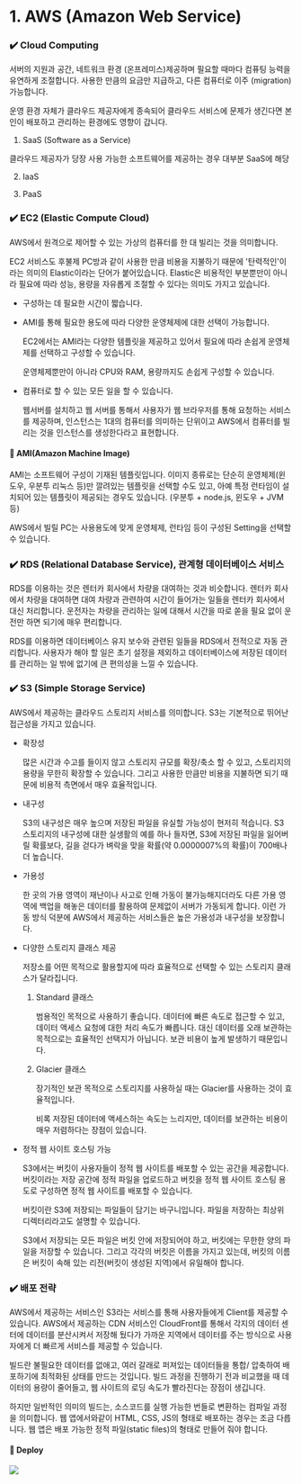 # 1. AWS (Amazon Web Service)

### ✔️ Cloud Computing

서버의 지원과 공간, 네트워크 환경 (온프레미스)제공하며 필요할 때마다 컴퓨팅 능력을 유연하게 조절합니다. 사용한 만큼의 요금만 지급하고, 다른 컴퓨터로 이주 (migration) 가능합니다.

운영 환경 자체가 클라우드 제공자에게 종속되어 클라우드 서비스에 문제가 생긴다면 본인이 배포하고 관리하는 환경에도 영향이 갑니다.

1. SaaS (Software as a Service)

클라우드 제공자가 당장 사용 가능한 소프트웨어를 제공하는 경우 대부분 SaaS에 해당

2. IaaS

3. PaaS


### ✔️ EC2 (Elastic Compute Cloud)

AWS에서 원격으로 제어할 수 있는 가상의 컴퓨터를 한 대 빌리는 것을 의미합니다.

EC2 서비스도 후불제 PC방과 같이 사용한 만큼 비용을 지불하기 때문에 '탄력적인'이라는 의미의 Elastic이라는 단어가 붙어있습니다. Elastic은 비용적인 부분뿐만이 아니라 필요에 따라 성능, 용량을 자유롭게 조절할 수 있다는 의미도 가지고 있습니다.

- 구성하는 데 필요한 시간이 짧습니다.

- AMI를 통해 필요한 용도에 따라 다양한 운영체제에 대한 선택이 가능합니다.

    EC2에서는 AMI라는 다양한 템플릿을 제공하고 있어서 필요에 따라 손쉽게 운영체제를 선택하고 구성할 수 있습니다.

    운영체제뿐만이 아니라 CPU와 RAM, 용량까지도 손쉽게 구성할 수 있습니다.

- 컴퓨터로 할 수 있는 모든 일을 할 수 있습니다.

    웹서버를 설치하고 웹 서버를 통해서 사용자가 웹 브라우저를 통해 요청하는 서비스를 제공하며, 인스턴스는 1대의 컴퓨터를 의미하는 단위이고 AWS에서 컴퓨터를 빌리는 것을 인스턴스를 생성한다라고 표현합니다.

#### 🤔 AMI(Amazon Machine Image)

AMI는 소프트웨어 구성이 기재된 템플릿입니다. 이미지 종류로는 단순히 운영체제(윈도우, 우분투 리눅스 등)만 깔려있는 템플릿을 선택할 수도 있고, 아예 특정 런타임이 설치되어 있는 템플릿이 제공되는 경우도 있습니다. (우분투 + node.js, 윈도우 + JVM 등)

AWS에서 빌릴 PC는 사용용도에 맞게 운영체제, 런타임 등이 구성된 Setting을 선택할 수 있습니다.


### ✔️ RDS (Relational Database Service), 관계형 데이터베이스 서비스

RDS를 이용하는 것은 렌터카 회사에서 차량을 대여하는 것과 비슷합니다. 렌터카 회사에서 차량을 대여하면 대여 차량과 관련하여 시간이 들어가는 일들을 렌터카 회사에서 대신 처리합니다. 운전자는 차량을 관리하는 일에 대해서 시간을 따로 쏟을 필요 없이 운전만 하면 되기에 매우 편리합니다.

RDS를 이용하면 데이터베이스 유지 보수와 관련된 일들을 RDS에서 전적으로 자동 관리합니다. 사용자가 해야 할 일은 초기 설정을 제외하고 데이터베이스에 저장된 데이터를 관리하는 일 밖에 없기에 큰 편의성을 느낄 수 있습니다. 


### ✔️ S3 (Simple Storage Service)

 AWS에서 제공하는 클라우드 스토리지 서비스를 의미합니다. S3는 기본적으로 뛰어난 접근성을 가지고 있습니다.

 - 확장성

    많은 시간과 수고를 들이지 않고 스토리지 규모를 확장/축소 할 수 있고, 스토리지의 용량을 무한히 확장할 수 있습니다. 그리고 사용한 만큼만 비용을 지불하면 되기 때문에 비용적 측면에서 매우 효율적입니다.

- 내구성

    S3의 내구성은 매우 높으며 저장된 파일을 유실할 가능성이 현저히 적습니다. S3 스토리지의 내구성에 대한 실생활의 예를 하나 들자면, S3에 저장된 파일을 잃어버릴 확률보다, 길을 걷다가 벼락을 맞을 확률(약 0.0000007%의 확률)이 700배나 더 높습니다.

- 가용성

     한 곳의 가용 영역이 재난이나 사고로 인해 가동이 불가능해지더라도 다른 가용 영역에 백업을 해놓은 데이터를 활용하여 문제없이 서버가 가동되게 합니다. 이런 가동 방식 덕분에 AWS에서 제공하는 서비스들은 높은 가용성과 내구성을 보장합니다.

- 다양한 스토리지 클래스 제공

    저장소를 어떤 목적으로 활용할지에 따라 효율적으로 선택할 수 있는 스토리지 클래스가 달라집니다. 

    1. Standard 클래스

        범용적인 목적으로 사용하기 좋습니다. 데이터에 빠른 속도로 접근할 수 있고, 데이터 액세스 요청에 대한 처리 속도가 빠릅니다. 대신 데이터를 오래 보관하는 목적으로는 효율적인 선택지가 아닙니다. 보관 비용이 높게 발생하기 때문입니다.

    2. Glacier 클래스

        장기적인 보관 목적으로 스토리지를 사용하실 때는 Glacier를 사용하는 것이 효율적입니다. 

        비록 저장된 데이터에 액세스하는 속도는 느리지만, 데이터를 보관하는 비용이 매우 저렴하다는 장점이 있습니다.

- 정적 웹 사이트 호스팅 가능

    S3에서는 버킷이 사용자들이 정적 웹 사이트를 배포할 수 있는 공간을 제공합니다. 버킷이라는 저장 공간에 정적 파일을 업로드하고 버킷을 정적 웹 사이트 호스팅 용도로 구성하면 정적 웹 사이트를 배포할 수 있습니다.

    버킷이란 S3에 저장되는 파일들이 담기는 바구니입니다. 파일을 저장하는 최상위 디렉터리라고도 설명할 수 있습니다. 

    S3에서 저장되는 모든 파일은 버킷 안에 저장되어야 하고, 버킷에는 무한한 양의 파일을 저장할 수 있습니다. 그리고 각각의 버킷은 이름을 가지고 있는데, 버킷의 이름은 버킷이 속해 있는 리전(버킷이 생성된 지역)에서 유일해야 합니다.

### ✔️ 배포 전략

AWS에서 제공하는 서비스인 S3라는 서비스를 통해 사용자들에게 Client를 제공할 수 있습니다.   AWS에서 제공하는 CDN 서비스인 CloudFront를 통해서 각지의 데이터 센터에 데이터를 분산시켜서 저장해 뒀다가 가까운 지역에서 데이터를 주는 방식으로 사용자에게 더 빠르게 서비스를 제공할 수 있습니다.

빌드란 불필요한 데이터를 없애고, 여러 갈래로 퍼져있는 데이터들을 통합/ 압축하여 배포하기에 최적화된 상태를 만드는 것입니다. 빌드 과정을 진행하기 전과 비교했을 때 데이터의 용량이 줄어들고, 웹 사이트의 로딩 속도가 빨라진다는 장점이 생깁니다. 

하지만 일반적인 의미의 빌드는, 소스코드를 실행 가능한 번들로 변환하는 컴파일 과정을 의미합니다. 웹 앱에서와같이 HTML, CSS, JS의 형태로 배포하는 경우는 조금 다릅니다. 웹 앱은 배포 가능한 정적 파일(static files)의 형태로 만들어 줘야 합니다.

#### 🤔 Deploy

<img src = "https://postfiles.pstatic.net/MjAyMzA4MDZfNzkg/MDAxNjkxMjQ4MTQ1MDAz.PeNxR2TL6cbMqQN9it1Tmp3P-yUm7Hy6ebuq0R1OQhcg.6i6kasY_womA_o6FjI9YnO2YWi6c4wxjObbgl9JQpwUg.PNG.dkdnmju/%EC%8A%A4%ED%81%AC%EB%A6%B0%EC%83%B7_2023-08-06_000841.png?type=w773">



